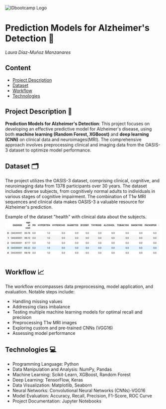 <img src="https://pbs.twimg.com/profile_images/1392422291808587776/BSCkw4DW_400x400.jpg" alt="IDbootcamp Logo" width="100"/>


# Prediction Models for Alzheimer's Detection 🧠
*Laura Díaz-Muñoz Manzanares*


## Content
- [Project Description](#project-description)
- [Dataset](#dataset)
- [Workflow](#workflow)
- [Technologies](#technologies)

## Project Description 📝
**Prediction Models for Alzheimer's Detection**: This project focuses on developing an effective predictive model for Alzheimer's disease, using both **machine learning (Random Forest, XGBoost)** and **deep learning (CNN)** on clinical data and neuroimages(MRI). The comprehensive approach involves preprocessing clinical and imaging data from the OASIS-3 dataset to optimize model performance.

## Dataset 🗂
The project utilizes the OASIS-3 dataset, comprising clinical, cognitive, and neuroimaging data from 1378 participants over 30 years. The dataset includes diverse subjects, from cognitively normal adults to individuals in various stages of cognitive impairment. The combination of T1w MRI sequences and clinical data makes OASIS-3 a valuable resource for Alzheimer's prediction.

Example of the dataset "health" with clinical data about the subjects. 
<img src="https://github.com/lauradiazmm/Alzheimer-s-Project/blob/main/Data/Image%20example%20dataset.png">

## Workflow 📈
The workflow encompasses data preprocessing, model application, and evaluation. Notable steps include: 
* Handling missing values
* Addressing class imbalance
* Testing multiple machine learning models for optimal recall and precision
* Preprocessing T1w MRI images
* Exploring custom and pre-trained CNNs (VGG16)
* Assessing model performance

## Technologies 💻
- Programming Language: Python
- Data Manipulation and Analysis: NumPy, Pandas
- Machine Learning: Scikit-Learn, XGBoost, Random Forest
- Deep Learning: TensorFlow, Keras
- Data Visualization: Matplotlib, Seaborn
- Neural Networks: Convolutional Neural Networks (CNNs)-VGG16
- Model Evaluation: Accuracy, Recall, Precision, F1-Score, ROC Curve
- Project Documentation: Jupyter Notebooks



